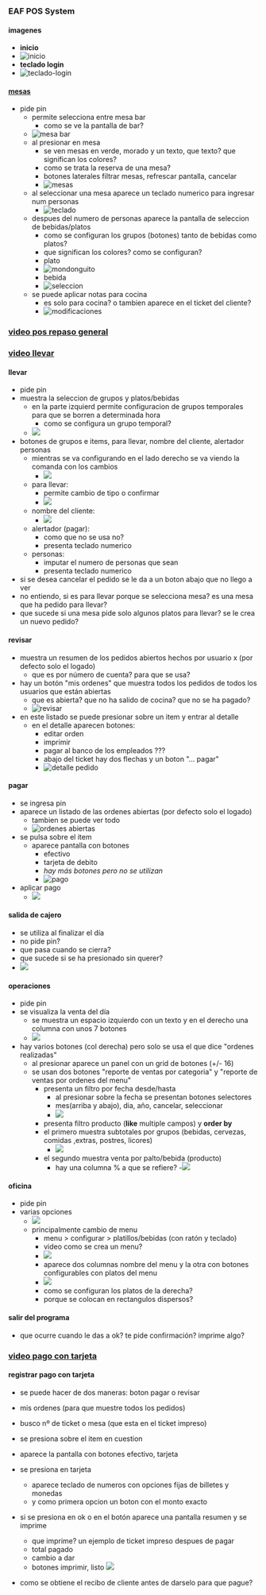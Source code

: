 ### EAF POS System

#### imagenes
- **inicio**
- ![inicio](https://trello-attachments.s3.amazonaws.com/6053c0cae4790579a20d72fc/1088x858/a62477c6a37fdd4efdff6ab613fe60a1/image.png)
- **teclado login**
- ![teclado-login](https://trello-attachments.s3.amazonaws.com/6053c0cae4790579a20d72fc/614x553/e06c35494e8a03030d787234122f0b15/image.png)

#### [mesas](https://drive.google.com/file/d/1xgZBeAZgveG2zUsyjcXPaD9F2I_HRKfU/view?usp=sharing)
- pide pin
  - permite selecciona entre mesa bar
    - como se ve la pantalla de bar?
  - ![mesa bar](https://trello-attachments.s3.amazonaws.com/6053c0cae4790579a20d72fc/1053x821/18d29cfbeb0e20ba5b5806e410601d68/image.png)
  - al presionar en mesa  
    - se ven mesas en verde, morado y un texto, que texto? que significan los colores?
    - como se trata la reserva de una mesa?
    - botones laterales filtrar mesas, refrescar pantalla, cancelar  
    - ![mesas](https://trello-attachments.s3.amazonaws.com/5b014dcaf4507eacfc1b4540/6053c0cae4790579a20d72fc/0d59a40efa2f26ba18536ad6020277fa/image.png) 
  - al seleccionar una mesa aparece un teclado numerico para ingresar num personas
    - ![teclado](https://trello-attachments.s3.amazonaws.com/6053c0cae4790579a20d72fc/688x615/baa7e57272a97658af83403937462cac/image.png)
  - despues del numero de personas aparece la pantalla de seleccion de bebidas/platos
    - como se configuran los grupos (botones) tanto de bebidas como platos?
    - que significan los colores? como se configuran?
    - plato
    - ![mondonguito](https://trello-attachments.s3.amazonaws.com/5b014dcaf4507eacfc1b4540/6053c0cae4790579a20d72fc/de5994c97ce1cd874af706709594a509/image.png)
    - bebida  
    - ![seleccion](https://trello-attachments.s3.amazonaws.com/5b014dcaf4507eacfc1b4540/6053c0cae4790579a20d72fc/7b58d5ff75b9d9313317ba3ed738d3d2/image.png)
  - se puede aplicar notas para cocina
    - es solo para cocina? o tambien aparece en el ticket del cliente? 
    - ![modificaciones](https://trello-attachments.s3.amazonaws.com/5b014dcaf4507eacfc1b4540/6053c0cae4790579a20d72fc/a1f3a13f5e194583151738ad8d8b1bd9/image.png)  

### [video pos repaso general](https://drive.google.com/file/d/1xb964WWXjRihoRYE96W3KqXOI79-jFn2/view?usp=sharing)
### [video llevar](https://drive.google.com/file/d/1xWFrsKvOGizzYnfhuI_WTcLl6MujbUpq/view?usp=sharing)

#### llevar
- pide pin
- muestra la seleccion de grupos y platos/bebidas
  - en la parte izquierd permite configuracion de grupos temporales para que se borren a determinada hora
    - como se configura un grupo temporal?
  - ![](https://trello-attachments.s3.amazonaws.com/5b014dcaf4507eacfc1b4540/6053c0cae4790579a20d72fc/b4e6283e0a021dd168a7f0a55b44b58b/image.png)
- botones de grupos e items, para llevar, nombre del cliente, alertador personas
  - mientras se va configurando en el lado derecho se va viendo la comanda con los cambios
    - ![](https://trello-attachments.s3.amazonaws.com/6053c0cae4790579a20d72fc/660x546/978c6523f039c1f5093da262d00b3b0e/image.png)
  - para llevar:
    - permite cambio de tipo o confirmar
    - ![](https://trello-attachments.s3.amazonaws.com/5b014dcaf4507eacfc1b4540/6053c0cae4790579a20d72fc/6594e8161b888cb7c8a35f70bc468de6/image.png)
  - nombre del cliente:
    - ![](https://trello-attachments.s3.amazonaws.com/5b014dcaf4507eacfc1b4540/6053c0cae4790579a20d72fc/5334e6fe6b34e1d4ce8945e38f8de12a/image.png)
  - alertador (pagar):
    - como que no se usa no?
    - presenta teclado numerico
  - personas:
    - imputar el numero de personas que sean
    - presenta teclado numerico
- si se desea cancelar el pedido se le da a un boton abajo que no llego a ver
- no entiendo, si es para llevar porque se selecciona mesa? es una mesa que ha pedido para llevar?
- que sucede si una mesa pide solo algunos platos para llevar? se le crea un nuevo pedido?

#### revisar
- muestra un resumen de los pedidos abiertos hechos por usuario x (por defecto solo el logado)
  - que es por número de cuenta? para que se usa?
- hay un botón "mis ordenes" que muestra todos los pedidos de todos los usuarios que están abiertas
  - que es abierta? que no ha salido de cocina? que no se ha pagado?
  - ![revisar](https://trello-attachments.s3.amazonaws.com/5b014dcaf4507eacfc1b4540/6053c0cae4790579a20d72fc/3b6c8990a1156f15d8dbf101187800d3/image.png)  
- en este listado se puede presionar sobre un item y entrar al detalle
  - en el detalle aparecen botones:
    - editar orden
    - imprimir
    - pagar al banco de los empleados ???
    - abajo del ticket hay dos flechas y un boton "... pagar"
    - ![detalle pedido](https://trello-attachments.s3.amazonaws.com/5b014dcaf4507eacfc1b4540/6053c0cae4790579a20d72fc/6f9b3f45b12ee27a558ce56da59a2f51/image.png)

#### pagar
- se ingresa pin
- aparece un listado de las ordenes abiertas (por defecto solo el logado)
  - tambien se puede ver todo
  - ![ordenes abiertas](https://trello-attachments.s3.amazonaws.com/5b014dcaf4507eacfc1b4540/6053c0cae4790579a20d72fc/a72331c0b7c74a2b6576a912823ba2d3/image.png)
- se pulsa sobre el item
  - aparece pantalla con botones
    - efectivo
    - tarjeta de debito
    - *hay más botones pero no se utilizan*
    - ![pago](https://trello-attachments.s3.amazonaws.com/6053c0cae4790579a20d72fc/1200x681/fa3fc82f080fd27584bff2f776309e3a/image.png)
- aplicar pago
  - ![](https://trello-attachments.s3.amazonaws.com/5b014dcaf4507eacfc1b4540/6053c0cae4790579a20d72fc/6e17791bfa0c37ea1eb17a9efd8d88bc/image.png)

#### salida de cajero
- se utiliza al finalizar el día
- no pide pin?
- que pasa cuando se cierra?
- que sucede si se ha presionado sin querer?
- ![](https://trello-attachments.s3.amazonaws.com/5b014dcaf4507eacfc1b4540/6053c0cae4790579a20d72fc/2a3fe41599ea915b3e7328db6b0a2584/image.png)

#### operaciones
- pide pin
- se visualiza la venta del día
  - se muestra un espacio izquierdo con un texto y en el derecho una columna con unos 7 botones
  - ![](https://trello-attachments.s3.amazonaws.com/5b014dcaf4507eacfc1b4540/6053c0cae4790579a20d72fc/ea24316f8117f55fb62cadc01b5b0a22/image.png)
- hay varios botones (col derecha) pero solo se usa el que dice "ordenes realizadas"
  - al presionar aparece un panel con un grid de botones (+/- 16)
  - se usan dos botones "reporte de ventas por categoria" y "reporte de ventas por ordenes del menu"
    - presenta un filtro por fecha desde/hasta
      - al presionar sobre la fecha se presentan botones selectores
      - mes(arriba y abajo), dia, año, cancelar, seleccionar
      - ![](https://trello-attachments.s3.amazonaws.com/5b014dcaf4507eacfc1b4540/6053c0cae4790579a20d72fc/42a134f697aa42a3844d9185d2059f2a/image.png)
    - presenta filtro producto (**like** multiple campos) y **order by**
    - el primero muestra subtotales por grupos (bebidas, cervezas, comidas ,extras, postres, licores)
      - ![](https://trello-attachments.s3.amazonaws.com/5b014dcaf4507eacfc1b4540/6053c0cae4790579a20d72fc/9ad1459461d96d19045ad49694e65005/image.png)
    - el segundo muestra venta por palto/bebida (producto) 
      - hay una columna % a que se refiere?
      -![](https://trello-attachments.s3.amazonaws.com/5b014dcaf4507eacfc1b4540/6053c0cae4790579a20d72fc/69849cdd3acba2147ed1ce18a153c469/image.png)

#### oficina
- pide pin
- varias opciones
  - ![](https://trello-attachments.s3.amazonaws.com/5b014dcaf4507eacfc1b4540/6053c0cae4790579a20d72fc/6b12c2cb740a9d4e07277a26a1c4981c/image.png)
  - principalmente cambio de menu
    - menu > configurar > platillos/bebidas (con ratón y teclado)
    - video como se crea un menu?
    - ![](https://trello-attachments.s3.amazonaws.com/5b014dcaf4507eacfc1b4540/6053c0cae4790579a20d72fc/343e5338b36a6ebf4570dfdae8735a00/image.png)
    - aparece dos columnas nombre del menu y la otra con botones configurables con platos del menu      
    - ![](https://trello-attachments.s3.amazonaws.com/5b014dcaf4507eacfc1b4540/6053c0cae4790579a20d72fc/7cb180357c841ee2b0116fbc953cd120/image.png)
    - como se configuran los platos de la derecha?
    - porque se colocan en rectangulos dispersos?  

#### salir del programa
- que ocurre cuando le das a ok? te pide confirmación? imprime algo?

### [video pago con tarjeta](https://drive.google.com/file/d/1xZGH25JpX08Ecb-fGKmH9C2AckinIt8e/view?usp=sharing)
#### registrar pago con tarjeta
- se puede hacer de dos maneras: boton pagar o revisar
- mis ordenes (para que muestre todos los pedidos)
- busco nº de ticket o mesa (que esta en el ticket impreso)
- se presiona sobre el item en cuestion
- aparece la pantalla con botones efectivo, tarjeta 
- se presiona en tarjeta 
  - aparece teclado de numeros con opciones fijas de billetes y monedas
  - y como primera opcion un boton con el monto exacto
- si se presiona en ok o en el botón aparece una pantalla resumen y se imprime
  - que imprime? un ejemplo de ticket impreso despues de pagar
  - total pagado
  - cambio a dar
  - botones imprimir, listo
  ![](https://trello-attachments.s3.amazonaws.com/5b014dcaf4507eacfc1b4540/6053c0cae4790579a20d72fc/bc0956d2869d4c0aa9adb89e5426b762/image.png)

- como se obtiene el recibo de cliente antes de darselo para que pague?
